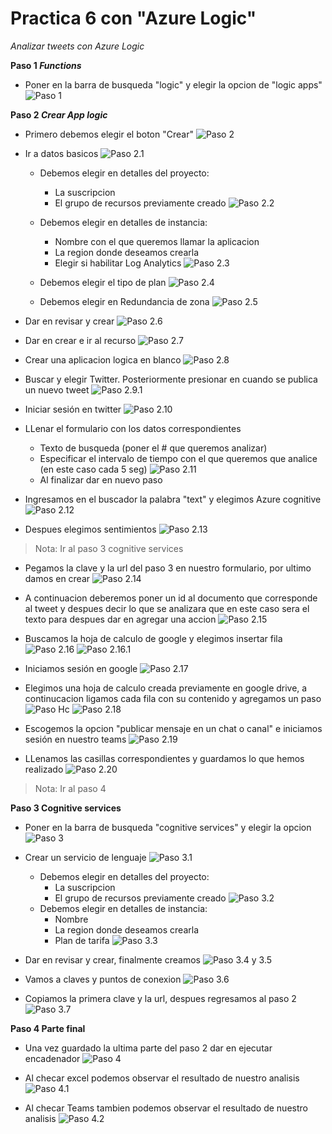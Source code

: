 # Practica 6 con "Azure Logic"

*Analizar tweets con Azure Logic*

**Paso 1 _Functions_**
- Poner en la barra de busqueda "logic" y elegir la opcion de "logic apps"
![Paso 1](/imagenes/img1.png)

**Paso 2 _Crear App logic_**
- Primero debemos elegir el boton "Crear" 
![Paso 2](/imagenes/img2.png)

- Ir a datos basicos
  ![Paso 2.1](/imagenes/img2_1.png)

  - Debemos elegir en detalles del proyecto:
      - La suscripcion
      - El grupo de recursos previamente creado
      ![Paso 2.2](/imagenes/img2_2.png)

  - Debemos elegir en detalles de instancia:
      - Nombre con el que queremos llamar la aplicacion
      - La region donde deseamos crearla
      - Elegir si habilitar Log Analytics
      ![Paso 2.3](/imagenes/img2_3.png)

  - Debemos elegir el tipo de plan
      ![Paso 2.4](/imagenes/img2_4.png)
  - Debemos elegir en Redundancia de zona
        ![Paso 2.5](/imagenes/img2_5.png)

- Dar en revisar y crear
  ![Paso 2.6](/imagenes/img2_6.png)

- Dar en crear e ir al recurso
  ![Paso 2.7](/imagenes/img2_7.png)

- Crear una aplicacion logica en blanco
    ![Paso 2.8](/imagenes/img2_8.png)

- Buscar y elegir Twitter. Posteriormente presionar en cuando se publica un nuevo tweet
    ![Paso 2.9.1](imagenes/img2_9.png)

- Iniciar sesión en twitter
    ![Paso 2.10](imagenes/img2_10.png)

- LLenar el formulario con los datos correspondientes 
  - Texto de busqueda (poner el # que queremos analizar)
  - Especificar el intervalo de tiempo con el que queremos que analice (en este caso cada 5 seg)
![Paso 2.11](/imagenes/img2_11.png)
  - Al finalizar dar en nuevo paso

- Ingresamos en el buscador la palabra "text" y elegimos Azure cognitive
![Paso 2.12](/imagenes/img2_12.png)

- Despues elegimos sentimientos
![Paso 2.13](/imagenes/img2_13.png)

>Nota: Ir al paso 3 cognitive services

- Pegamos la clave y la url del paso 3 en nuestro formulario, por ultimo damos en crear
![Paso 2.14](/imagenes/img2_14.png)

- A continuacion deberemos poner un id al documento que corresponde al tweet y despues decir lo que se analizara que en este caso sera el texto para despues dar en agregar una accion
![Paso 2.15](/imagenes/img2_15.png)

- Buscamos la hoja de calculo de google y elegimos insertar fila
![Paso 2.16](/imagenes/img2_16.png)
![Paso 2.16.1](/imagenes/img2_16_1.png)

- Iniciamos sesión en google
![Paso 2.17](/imagenes/img2_17.png)

- Elegimos una hoja de calculo creada previamente en google drive, a continucacion ligamos cada fila con su contenido y agregamos un paso
![Paso Hc](/imagenes/img_hc_.png)
![Paso 2.18](/imagenes/img2_18.png)

- Escogemos la opcion "publicar mensaje en un chat o  canal" e iniciamos sesión en nuestro teams
![Paso 2.19](/imagenes/img2_19.png)

- LLenamos las casillas correspondientes y guardamos lo que hemos realizado
![Paso 2.20](/imagenes/img2_20.png)

>Nota: Ir al paso 4

      
**Paso 3 Cognitive services**
- Poner en la barra de busqueda "cognitive services" y elegir la opcion 
![Paso 3](imagenes/img3.png)

- Crear un servicio de lenguaje
  ![Paso 3.1](/imagenes/img3_1.png)

  - Debemos elegir en detalles del proyecto:
      - La suscripcion
      - El grupo de recursos previamente creado
      ![Paso 3.2](/imagenes/img2_2.png)
  - Debemos elegir en detalles de instancia:
      - Nombre 
      - La region donde deseamos crearla
      - Plan de tarifa
      ![Paso 3.3](/imagenes/img3_2.png)
    
- Dar en revisar y crear, finalmente creamos 
  ![Paso 3.4 y 3.5](/imagenes/img3_3.png)

- Vamos a claves y puntos de conexion
  ![Paso 3.6](/imagenes/img3_4.png)

- Copiamos la primera clave y la url, despues regresamos al paso 2
  ![Paso 3.7](/imagenes/img3_5.png)

**Paso 4 Parte final**
- Una vez guardado la ultima parte del paso 2 dar en ejecutar encadenador
![Paso 4](imagenes/img4.png)

- Al checar excel podemos observar el resultado de nuestro analisis
![Paso 4.1](imagenes/img4_1.png)

- Al checar Teams tambien podemos observar el resultado de nuestro analisis
![Paso 4.2](imagenes/img4_2.png)
